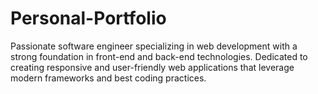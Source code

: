 # Personal-Portfolio
Passionate software engineer specializing in web development with a strong foundation in front-end and back-end technologies. Dedicated to creating responsive and user-friendly web applications that leverage modern frameworks and best coding practices.
